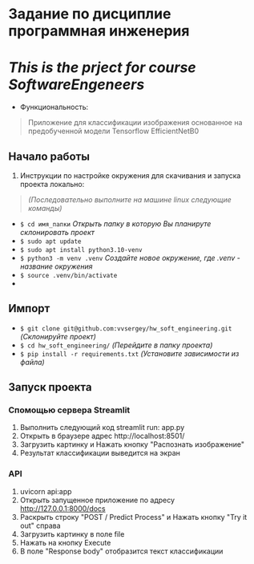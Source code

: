 # Задание по дисциплие программная инженерия
# *This is the prject for course SoftwareEngeneers*

- Функциональность:
> Приложение для классификации изображения основанное на предобученной модели Tensorflow EfficientNetB0

## Начало работы
1. Инструкции по настройке окружения для скачивания и запуска проекта локально:
>*(Последовательно выполните на машине linux следующие команды)*
- `$ cd имя_папки` *Открыть папку в которую Вы планируте склонировать проект*
- `$ sudo apt update`
- `$ sudo apt install python3.10-venv`
- `$ python3 -m venv .venv` *Создайте новое окружение, где .venv - название окружения*
- `$ source .venv/bin/activate`
- 
## Импорт
- `$ git clone git@github.com:vvsergey/hw_soft_engineering.git` *(Склонируйте проект)*
- `$ cd hw_soft_engineering/` *(Перейдите в папку проекта)*
- `$ pip install -r requirements.txt` *(Установите зависимости из файла)*

## Запуск проекта
### Cпомощью сервера Streamlit
1. Выполнить следующий код streamlit run: app.py
2. Открыть в браузере адрес http://localhost:8501/
3. Загрузить картинку и Нажать кнопку "Распознать изображение"
4. Результат классификации выведится на экран
### API 
1. uvicorn api:app
2. Открыть запущенное приложение по адресу http://127.0.0.1:8000/docs
3. Раскрыть строку "POST / Predict Process" и Нажать кнопку "Try it out" справа
4. Загрузить картинку в поле file
5. Нажать на кнопку Execute
6. В поле "Response body" отобразится текст классификации
